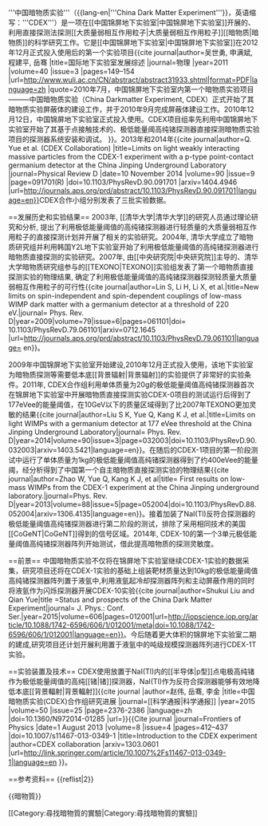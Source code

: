 '''中国暗物质实验'''（{{lang-en|'''China Dark Matter Experiment'''}}，英语缩写：'''CDEX'''）是一项在[[中国锦屏地下实验室|中国锦屏地下实验室]]开展的、利用直接探测法探测[[大质量弱相互作用粒子|大质量弱相互作用粒子]][[暗物质|暗物质]]的科学研究工作。它是[[中国锦屏地下实验室|中国锦屏地下实验室]]在2012年12月正式投入使用后的第一个实验项目<ref name= "Wuli11">{{cite journal|author=吴世勇, 申满斌, 程建平, 岳骞
 |title=国际地下实验室发展综述
 |journal=物理
 |year=2011 |volume=40 |issue=3 |pages=149–154
 |url=http://www.wuli.ac.cn/CN/abstract/abstract31933.shtml|format=PDF|language=zh
 |quote=2010年7月，中国锦屏地下实验室内第一个暗物质实验项目———中国暗物质实验（China Darkmatter Experiment, CDEX）正式开始了其暗物质实验屏蔽体的建设工作，并于2010年9月完成屏蔽体建设工作。2010年12月12日，中国锦屏地下实验室正式投入使用。CDEX项目组率先利用中国锦屏地下实验室开始了其基于点接触技术的、极低能量阈高纯锗探测器直接探测暗物质实验项目的探测器系统安装和调试。
}}</ref>。2013年<ref name= "first WIMP"/>和2014年<ref name = "177eVee"/><ref name=prd14>{{cite journal|author=Q. Yue et al. (CDEX Collaboration)
 |title=Limits on light weakly interacting massive particles from the CDEX-1 experiment with a p-type point-contact germanium detector at the China Jinping Underground Laboratory
 |journal=Physical Review D
 |date=10 November 2014 |volume=90 |issue=9 |page=091701(R)
 |doi=10.1103/PhysRevD.90.091701 |arxiv=1404.4946
 |url=http://journals.aps.org/prd/abstract/10.1103/PhysRevD.90.091701|language=en}}</ref>CDEX合作小组分别发表了三批实验数据<ref name="progress"/>。

==发展历史和实验结果==
2003年, [[清华大学|清华大学]]的研究人员通过理论研究和分析, 提出了利用极低能量阈值的高纯锗探测器进行轻质量的大质量弱相互作用粒子的直接探测计划并开展了相关的实验研究<ref name="progress"/>。2004年, 清华大学成立了暗物质研究组并利用韩国Y2L地下实验室开始了利用极低能量阈值的高纯锗探测器进行暗物质直接探测的实验研究。2007年, 由[[中央研究院|中央研究院]]主导的、清华大学暗物质研究组参与的[[TEXONO|TEXONO]]实验组发表了第一个暗物质直接探测实验的物理结果, 确定了利用极低能量阈值的高纯锗探测器探测轻质量大质量弱相互作用粒子的可行性<ref name ="new limits">{{cite journal|author=Lin S, Li H, Li X, et al.|title=New limits on spin-independent and spin-dependent couplings of low-mass WIMP dark matter with a germanium detector at a threshold of 220 eV.|journal= Phys. Rev. D|year=2009|volume=79|issue=6|pages=061101|doi= 10.1103/PhysRevD.79.061101|arxiv=0712.1645 |url=http://journals.aps.org/prd/abstract/10.1103/PhysRevD.79.061101|language= en}}</ref>。

2009年中国锦屏地下实验室开始建设,2010年12月正式投入使用，该地下实验室为暗物质探测等需要低本底[[背景辐射|背景辐射]]的实验提供了非常好的实验条件<ref name="Wuli11"/>。2011年, CDEX合作组利用单体质量为20g的极低能量阈值高纯锗探测器首次在锦屏地下实验室中开展暗物质直接探测实验CDEX-0项目的测试运行后得到了177eVee的能量阈值，在10GeV以下的质量区域得到了比2007年TEXONO更加灵敏的结果<ref name = 177eVee>{{cite journal|author=Liu S K, Yue Q, Kang K J, et al.|title=Limits on light WIMPs with a germanium detector at 177 eVee threshold at the China Jinping Underground Laboratory|journal= Phys. Rev. D|year=2014|volume=90|issue=3|page=032003|doi=10.1103/PhysRevD.90.032003|arxiv=1403.5421|language=en}}</ref>。在随后的CDEX-1项目的第一阶段测试中运行了单体质量为1kg的极低能量阈值高纯锗探测器得到了约400eVee的能量阈，经分析得到了中国第一个自主暗物质直接探测实验的物理结果<ref name= "first WIMP">{{cite journal|author=Zhao W, Yue Q, Kang K J, et al|title= First results on low-mass WIMPs from the CDEX-1 experiment at the China Jinping underground laboratory.|journal=Phys. Rev. D|year=2013|volume=88|issue=5|page=052004|doi=10.1103/PhysRevD.88.052004|arxiv=1306.4135|language=en}}</ref>。接着加装了NaI(Tl)反符合探测器的极低能量阈值高纯锗探测器进行第二阶段的测试，排除了采用相同技术的美国[[CoGeNT|CoGeNT]]得到的信号区域<ref name="prd14"/>。2014年, CDEX-10的第一个3单元极低能量阈值高纯锗探测器阵列开始测试，借此提高暗物质的探测灵敏度<ref name="progress"/>。

==前景==
中国暗物质实验不仅将在锦屏地下实验室继续CDEX-1实验的数据采集，研究项目还将在CDEX-1实验的基础上组装靶材质量达到10kg的极低能量阈值高纯锗探测器阵列置于液氩中,利用液氩起冷却探测器阵列和主动屏蔽作用的同时将液氩作为闪烁探测器开展CDEX-10实验<ref name=status>{{cite journal|author=Shukui Liu and Qian Yue|title =Status and prospects of the China Dark Matter Experiment|journal= J. Phys.: Conf. Ser.|year=2015|volume=606|pages=012001|url=http://iopscience.iop.org/article/10.1088/1742-6596/606/1/012001/meta|doi=10.1088/1742-6596/606/1/012001|language=en}}</ref>。今后随着更大体积的锦屏地下实验室二期的建成,研究项目还计划开展利用置于液氩中的吨级规模探测器阵列进行CDEX-1T实验<ref name="status"/>。

==实验装置及技术==
CDEX使用放置于NaI(Tl)内的[[半导体|p型]]点电极高纯锗作为极低能量阈值的高纯[[锗|锗]]探测器，NaI(Tl)作为反符合探测器能够有效地降低本底[[背景輻射|背景輻射]]<ref name="progress">{{cite journal
|author=赵伟, 岳骞, 李金
|title=中国暗物质实验(CDEX)合作组研究进展
|journal=[[科学通报|科学通报]]
|year=2015
|volume=50
|issue=25
|page=2376-2386
|language=zh
|doi=10.1360/N972014-01285
|url=}}</ref><ref name=FrontPhys13>{{Cite journal
 |journal=Frontiers of Physics
 |date=1 August 2013
 |volume=8 |issue=4 |pages=412–437
 |doi=10.1007/s11467-013-0349-1
 |title=Introduction to the CDEX experiment
 |author=CDEX collaboration
 |arxiv=1303.0601
 |url=http://link.springer.com/article/10.1007%2Fs11467-013-0349-1|language=en
}}</ref>。

==参考资料==
{{reflist|2}}

{{暗物質}}

[[Category:尋找暗物質的實驗|Category:尋找暗物質的實驗]]